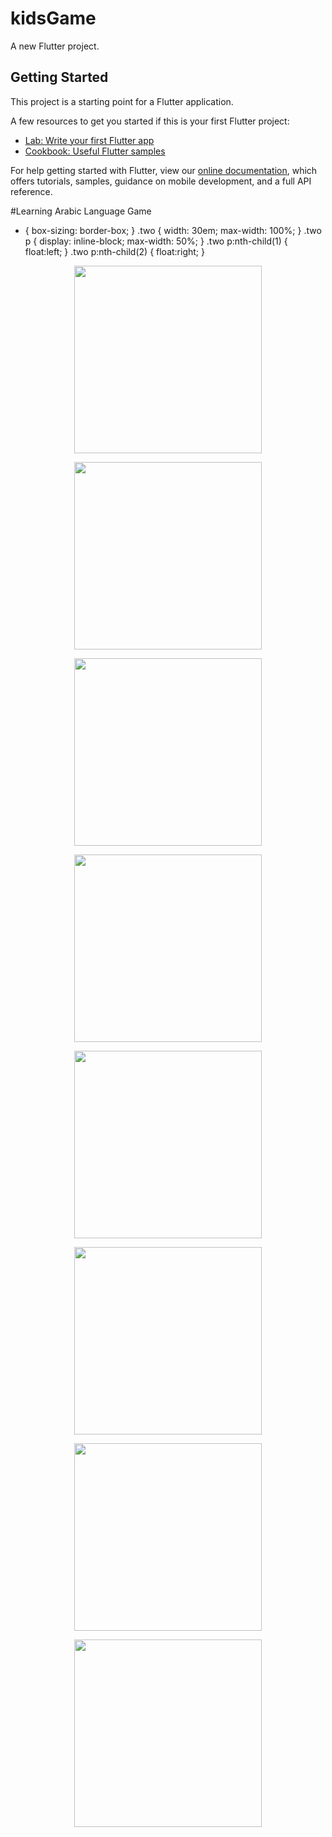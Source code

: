 # kidsGame

A new Flutter project.

## Getting Started

This project is a starting point for a Flutter application.

A few resources to get you started if this is your first Flutter project:

- [Lab: Write your first Flutter app](https://flutter.dev/docs/get-started/codelab)
- [Cookbook: Useful Flutter samples](https://flutter.dev/docs/cookbook)

For help getting started with Flutter, view our
[online documentation](https://flutter.dev/docs), which offers tutorials,
samples, guidance on mobile development, and a full API reference.

#Learning Arabic Language Game
* { box-sizing: border-box; }
.two { width: 30em; max-width: 100%; }
.two p { display: inline-block; max-width: 50%; }
.two p:nth-child(1) { float:left; }
.two p:nth-child(2) { float:right; }
<div class="two">
    <p align="center"><img src="screens/game1.png" width="300"></p> 
    <p align="center"><img src="screens/game2.png" width="300"></p>
</div>
<div class="two">
    <p align="center"><img src="screens/game3.png" width="300"></p> 
    <p align="center"><img src="screens/game4.png" width="300"></p>
</div>
<div class="two">
    <p align="center"><img src="screens/game5.png" width="300"></p> 
    <p align="center"><img src="screens/game6.png" width="300"></p>
</div>
<div class="two">
    <p align="center"><img src="screens/game7.png" width="300"></p> 
    <p align="center"><img src="screens/game8.png" width="300"></p>
</div>


